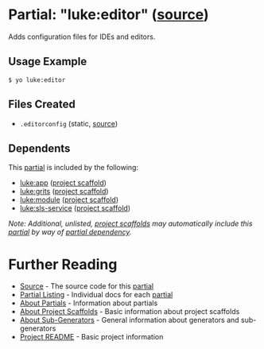 # Partial: "luke:editor" ([source](../../generators/editor/index.js))

Adds configuration files for IDEs and editors.

## Usage Example

```
$ yo luke:editor
```


## Files Created

* `.editorconfig` (static, [source](../../templates/core/_editorconfig))


## Dependents

This [partial](../partials.md) is included by the following:

* [luke:app](../project-scaffolds/app.md) ([project scaffold](../project-scaffolds.md))
* [luke:grits](../project-scaffolds/grits.md) ([project scaffold](../project-scaffolds.md))
* [luke:module](../project-scaffolds/module.md) ([project scaffold](../project-scaffolds.md))
* [luke:sls-service](../project-scaffolds/sls-service.md) ([project scaffold](../project-scaffolds.md))

_Note: Additional, unlisted, [project scaffolds](../project-scaffolds.md) may
automatically include this [partial](../partials.md) by way of
[partial dependency](../partials.md#partial-dependency)._


# Further Reading

* [Source](../../generators/editor/index.js) - The source code for this [partial](../partials.md)
* [Partial Listing](./) - Individual docs for each [partial](../partials.md)
* [About Partials](../partials.md) - Information about partials
* [About Project Scaffolds](../project-scaffolds.md) - Basic information about project scaffolds
* [About Sub-Generators](../generators.md) - General information about generators and sub-generators
* [Project README](../README.md) - Basic project information
